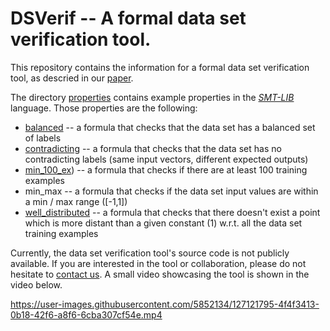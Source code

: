 # DSVerif -- A formal data set verification tool.
This repository contains the information for a formal data set verification tool, as descried in our [paper](https://arxiv.org/abs/2009.10822).

The directory [properties](./properties) contains example properties in the [*SMT-LIB*](http://smtlib.cs.uiowa.edu/) language. Those properties are the following:
- [balanced](./properties/balanced) -- a formula that checks that the data set has a balanced set of labels
- [contradicting](./properties/contradicting) -- a formula that checks that the data set has no contradicting labels (same input vectors, different expected outputs)
- [min\_100\_ex](./properties/min_max_ex)) -- a formula that checks if there are at least 100 training examples
- min\_max -- a formula that checks if the data set input values are within a min / max range ([-1,1])
- [well\_distributed](./properties/well_distributed) -- a formula that checks that there doesn't exist a point which is more distant than a given constant (1) w.r.t. all the data set training examples

Currently, the data set verification tool's source code is not publicly available. If you are interested in the tool or collaboration, please do not hesitate to [contact us](mailto:jorge.lopez-c@airbus.com,maxime.labonne@airbus.com,claude.poletti@airbus.com?subject=Regarding%20the%20data%20set%20verification%20tool...). A small video showcasing the tool is shown in the video below.

https://user-images.githubusercontent.com/5852134/127121795-4f4f3413-0b18-42f6-a8f6-6cba307cf54e.mp4
